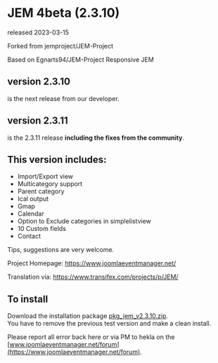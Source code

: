 # JEM 4beta (2.3.10)
released 2023-03-15

Forked from jemproject/JEM-Project

Based on Egnarts94/JEM-Project Responsive JEM


## version 2.3.10
is the next release from our developer.

## version 2.3.11
is the 2.3.11 release **including the fixes from the community**.

## This version includes:
- Import/Export view
- Multicategory support
- Parent category
- Ical output
- Gmap
- Calendar
- Option to Exclude categories in simplelistview
- 10 Custom fields
- Contact

Tips, suggestions are very welcome.

Project Homepage: https://www.joomlaeventmanager.net/

Translation via:  https://www.transifex.com/projects/p/JEM/

## To install
Download the installation package [pkg_jem_v2.3.10.zip](https://raw.githubusercontent.com/Heklaterriol/JEM-Project/JEM-4beta1/pkg_jem_v2.3.10.zip).    
You have to remove the previous test version and make a clean install.

Please report all error back here or via PM to hekla on the [www.joomlaeventmanager.net/forum](https://www.joomlaeventmanager.net/forum).
